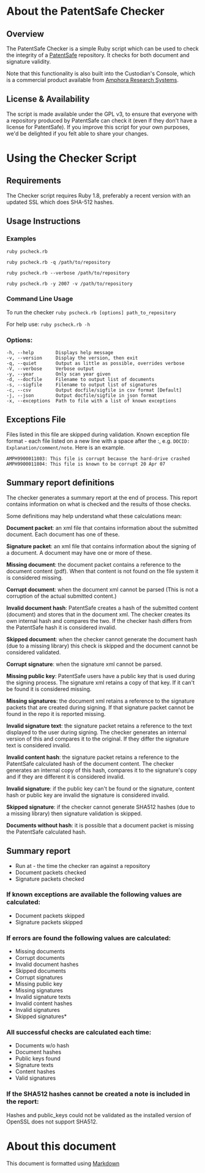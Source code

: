 # About the PatentSafe Checker

## Overview

The PatentSafe Checker is a simple Ruby script which can be used to check the
integrity of a [PatentSafe](http://www.amphora-research.com/products/patentsafe.html)
repository. It checks for both document and signature validity.

Note that this functionality is also built into the Custodian's Console, which
is a commercial product available from
[Amphora Research Systems](http://www.amphora-research.com/corporate/contactUs.html).


## License & Availability

The script is made available under the GPL v3, to ensure that everyone with a
repository produced by PatentSafe can check it (even if they don't have a
license for PatentSafe). If you improve this script for your own purposes,
we'd be delighted if you felt able to share your changes.


# Using the Checker Script

## Requirements

The Checker script requires Ruby 1.8, preferably a recent version with an
updated SSL which does SHA-512 hashes.


## Usage Instructions

### Examples

    ruby pscheck.rb

    ruby pscheck.rb -q /path/to/repository

    ruby pscheck.rb --verbose /path/to/repository

    ruby pscheck.rb -y 2007 -v /path/to/repository


### Command Line Usage

To run the checker `ruby pscheck.rb [options] path_to_repository`


For help use: `ruby pscheck.rb -h`

### Options:

    -h, --help        Displays help message
    -v, --version     Display the version, then exit
    -q, --quiet       Output as little as possible, overrides verbose
    -V, --verbose     Verbose output
    -y, --year        Only scan year given
    -d, --docfile     Filename to output list of documents
    -s, --sigfile     Filename to output list of signatures
    -c, --csv         Output docfile/sigfile in csv format [Default]
    -j, --json        Output docfile/sigfile in json format
    -x, --exceptions  Path to file with a list of known exceptions


## Exceptions File

Files listed in this file are skipped during validation. Known exception file
format - each file listed on a new line with a space after the :, e.g.
`DOCID: Explanation/comment/note`. Here is an example.

    AMPH9900011803: This file is corrupt because the hard-drive crashed
    AMPH9900011804: This file is known to be corrupt 20 Apr 07

## Summary report definitions

 The checker generates a summary report at the end of process. This report
 contains information on what is checked and the results of those checks.

 Some definitions may help understand what these calculations mean:

 **Document packet**: an xml file that contains information about the
 submitted document. Each document has one of these.

 **Signature packet**: an xml file that contains information about the signing
 of a document. A document may have one or more of these.

 **Missing document**: the document packet contains a reference to the 
 document content (pdf). When that content is not found on the file system it 
 is considered missing.

 **Corrupt document**: when the document xml cannot be parsed (This is not
 a corruption of the actual submitted content.)

 **Invalid document hash**: PatentSafe creates a hash of the submitted content
 (document) and stores that in the document xml. The checker creates
 its own internal hash and compares the two. If the checker hash differs
 from the PatentSafe hash it is considered invalid.

 **Skipped document**: when the checker cannot generate the document hash
 (due to a missing library) this check is skipped and the document
 cannot be considered validated.

 **Corrupt signature**: when the signature xml cannot be parsed.

 **Missing public key**: PatentSafe users have a public key that is used
 during the signing process. The signature xml retains a copy of that
 key. If it can't be found it is considered missing.

 **Missing signatures**: the document xml retains a reference to the signature
 packets that are created during signing. If that signature packet cannot
 be found in the repo it is reported missing.

 **Invalid signature text**: the signature packet retains a reference to the
 text displayed to the user during signing. The checker generates an
 internal version of this and compares it to the original. If they differ
 the signature text is considered invalid.

 **Invalid content hash**: the signature packet retains a reference to the
 PatentSafe calculated hash of the document content. The checker generates
 an internal copy of this hash, compares it to the signature's copy and if
 they are different it is considered invalid.

 **Invalid signature**: if the public key can't be found or the signature,
 content hash or public key are invalid the signature is considered invalid.

 **Skipped signature**: if the checker cannot generate SHA512 hashes (due to a
 missing library) then signature validation is skipped.

 **Documents without hash**: it is possible that a document packet is missing
 the PatentSafe calculated hash.


## Summary report

  * Run at - the time the checker ran against a repository
  * Document packets checked
  * Signature packets checked

### If known exceptions are available the following values are calculated:

  * Document packets skipped
  * Signature packets skipped

### If errors are found the following values are calculated:

  * Missing documents
  * Corrupt documents
  * Invalid document hashes
  * Skipped documents
  * Corrupt signatures
  * Missing public key
  * Missing signatures
  * Invalid signature texts
  * Invalid content hashes
  * Invalid signatures
  * Skipped signatures*

### All successful checks are calculated each time:

  * Documents w/o hash
  * Document hashes
  * Public keys found
  * Signature texts
  * Content hashes
  * Valid signatures

### If the SHA512  hashes cannot be created a note is included in the report:

  Hashes and public_keys could not be validated as the installed
  version of OpenSSL does not support SHA512.

# About this document

This document is formatted using
[Markdown](http://daringfireball.net/projects/markdown/)